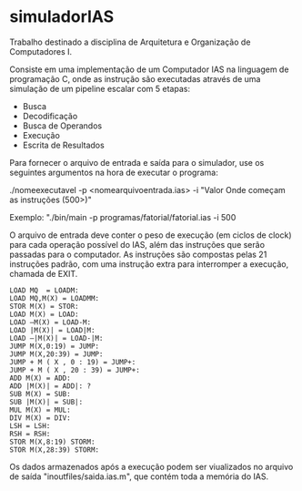 # simuladorIAS

Trabalho destinado a disciplina de Arquitetura e Organização de Computadores I.

Consiste em uma implementação de um Computador IAS na linguagem de programação C, onde as instrução são executadas através de uma simulação de um pipeline escalar com 5 etapas:
- Busca
- Decodificação
- Busca de Operandos
- Execução
- Escrita de Resultados

Para fornecer o arquivo de entrada e saída para o simulador, use os seguintes argumentos na hora de executar o programa:

./nomeexecutavel -p <nomearquivoentrada.ias> -i "Valor Onde começam as instruções (500>)"

Exemplo: "./bin/main -p programas/fatorial/fatorial.ias -i 500

O arquivo de entrada deve conter o peso de execução (em ciclos de clock) para cada operação possível do IAS, além das instruções que serão passadas para o computador. As instruções são compostas pelas 21 instruções padrão, com uma instrução extra para interromper a execução, chamada de EXIT.

```
LOAD MQ  = LOADM:
LOAD MQ,M(X) = LOADMM:
STOR M(X) = STOR:
LOAD M(X) = LOAD:
LOAD –M(X) = LOAD-M:
LOAD |M(X)| = LOAD|M:
LOAD –|M(X)| = LOAD-|M:
JUMP M(X,0:19) = JUMP:
JUMP M(X,20:39) = JUMP:
JUMP + M ( X , 0 : 19) = JUMP+:
JUMP + M ( X , 20 : 39) = JUMP+:
ADD M(X) = ADD:
ADD |M(X)| = ADD|: ?
SUB M(X) = SUB:
SUB |M(X)| = SUB|: 
MUL M(X) = MUL:
DIV M(X) = DIV:
LSH = LSH:
RSH = RSH: 
STOR M(X,8:19) STORM:
STOR M(X,28:39) STORM: 
```

Os dados armazenados após a execução podem ser viualizados no arquivo de saída "inoutfiles/saida.ias.m", que contém toda a memória do IAS.

